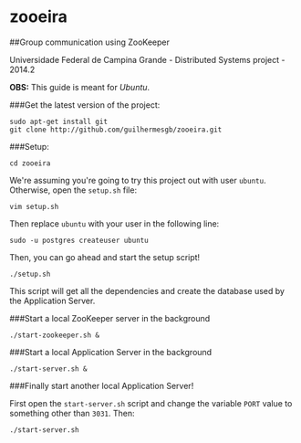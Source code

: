 # zooeira

##Group communication using ZooKeeper

Universidade Federal de Campina Grande - Distributed Systems project - 2014.2

**OBS:** This guide is meant for _Ubuntu_.

###Get the latest version of the project:

    sudo apt-get install git
    git clone http://github.com/guilhermesgb/zooeira.git

###Setup:

    cd zooeira

We're assuming you're going to try this project out with user `ubuntu`.
Otherwise, open the `setup.sh` file:

    vim setup.sh

Then replace `ubuntu` with your user in the following line:

    sudo -u postgres createuser ubuntu

Then, you can go ahead and start the setup script!

    ./setup.sh

This script will get all the dependencies and create the database used by the Application Server.

###Start a local ZooKeeper server in the background

    ./start-zookeeper.sh &

###Start a local Application Server in the background

    ./start-server.sh &
    
###Finally start another local Application Server!

First open the `start-server.sh` script and change the variable `PORT` value to something other than `3031`.
Then:

    ./start-server.sh
